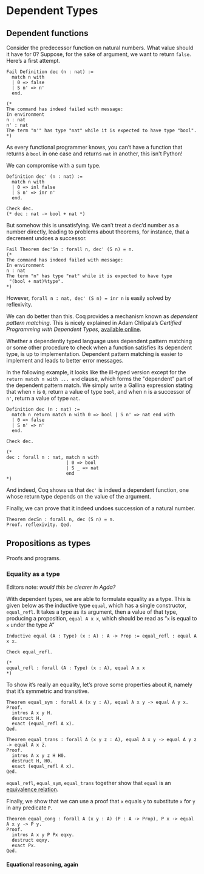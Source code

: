 # Dependent Types

## Dependent functions
Consider the predecessor function on natural numbers.  What value
should it have for 0?  Suppose, for the sake of argument, we want to
return `false`.  Here’s a first attempt.

```coq
Fail Definition dec (n : nat) :=
  match n with
  | 0 => false
  | S n' => n'
  end.

(*
The command has indeed failed with message:
In environment
n : nat
n' : nat
The term "n'" has type "nat" while it is expected to have type "bool".
*)
```

As every functional programmer knows, you can’t have a function that
returns a `bool` in one case and returns `nat` in another, this isn't
Python!

We can compromise with a sum type.

```coq
Definition dec' (n : nat) :=
  match n with
  | 0 => inl false
  | S n' => inr n'
  end.

Check dec.
(* dec : nat -> bool + nat *)
```

But somehow this is unsatisfying.  We can’t treat a dec’d number as a
number directly, leading to problems about theorems, for instance,
that a decrement undoes a successor.

```coq
Fail Theorem dec'Sn : forall n, dec' (S n) = n.
(*
The command has indeed failed with message:
In environment
n : nat
The term "n" has type "nat" while it is expected to have type
 "(bool + nat)%type".
*)
```

However, `forall n : nat, dec' (S n) = inr n` is easily solved by
reflexivity.

We can do better than this.  Coq provides a mechanism known as
_dependent pattern matching_.  This is nicely explained in Adam
Chlipala’s _Certified Programming with Dependent Types_, [available
online](http://adam.chlipala.net/cpdt/html/MoreDep.html).

Whether a dependently typed language uses dependent pattern matching
or some other procedure to check when a function satisfies its
dependent type, is up to implementation.  Dependent pattern matching
is easier to implement and leads to better error messages.

In the following example, it looks like the ill-typed version except
for the `return match n with ... end` clause, which forms the
"dependent" part of the dependent pattern match.  We simply write a
Gallina expression stating that when `n` is `0`, return a value of
type `bool`, and when n is a successor of `n'`, return a value of type
`nat`.

```coq
Definition dec (n : nat) :=
  match n return match n with 0 => bool | S n' => nat end with
  | 0 => false
  | S n' => n'
  end.

Check dec.

(*
dec : forall n : nat, match n with
                      | 0 => bool
                      | S _ => nat
                      end
*)
```
And indeed, Coq shows us that `dec'` is indeed a dependent function,
one whose return type depends on the value of the argument.

Finally, we can prove that it indeed undoes succession of a natural
number.

```coq
Theorem decSn : forall n, dec (S n) = n.
Proof. reflexivity. Qed.
```

## Propositions as types
Proofs and programs.

### Equality as a type
Editors note: _would this be clearer in Agda?_

With dependent types, we are able to formulate equality as a type.
This is given below as the inductive type `equal`, which has a single
constructor, `equal_refl`.  It takes a type as its argument, then a
value of that type, producing a proposition, `equal A x x`, which
should be read as “`x` is equal to `x` under the type A”

```coq
Inductive equal (A : Type) (x : A) : A -> Prop := equal_refl : equal A x x.

Check equal_refl.

(*
equal_refl : forall (A : Type) (x : A), equal A x x
*)
```

To show it’s really an equality, let’s prove some properties about it,
namely that it’s symmetric and transitive.
```coq
Theorem equal_sym : forall A (x y : A), equal A x y -> equal A y x.
Proof.
  intros A x y H.
  destruct H.
  exact (equal_refl A x).
Qed.

Theorem equal_trans : forall A (x y z : A), equal A x y -> equal A y z -> equal A x z.
Proof.
  intros A x y z H H0.
  destruct H, H0.
  exact (equal_refl A x).
Qed.
```

`equal_refl`, `equal_sym`, `equal_trans` together show that `equal` is
an [equivalence
relation](https://en.wikipedia.org/wiki/Equivalence_relation).

Finally, we show that we can use a proof that `x` equals `y` to
substitute `x` for `y` in any predicate `P`.

```coq
Theorem equal_cong : forall A (x y : A) (P : A -> Prop), P x -> equal A x y -> P y.
Proof.
  intros A x y P Px eqxy.
  destruct eqxy.
  exact Px.
Qed.
```

#### Equational reasoning, again


